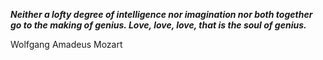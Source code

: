 _**Neither a lofty degree of intelligence nor imagination nor both together go to the making of genius. Love, love, love, that is the soul of genius.**_

Wolfgang Amadeus Mozart